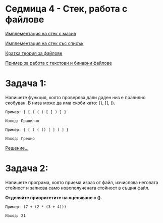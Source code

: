 # Седмица 4 - Стек, работа с файлове

[Имплементация на стек с масив](https://github.com/AleksandrinaKovachka/Data-structures-and-algorithms/blob/main/Week04/StackArray.h)

[Имплементация на стек със списък](https://github.com/AleksandrinaKovachka/Data-structures-and-algorithms/blob/main/Week04/StackList.h)

[Кратка теория за файлове](https://github.com/AleksandrinaKovachka/Data-structures-and-algorithms/tree/main/Week04/Theory-file)

[Пример за работа с текстови и бинарни файлове](https://github.com/AleksandrinaKovachka/Data-structures-and-algorithms/blob/main/Week04/Example-file)

Задача 1:
=
Напишете функция, която проверява дали даден низ е правилно скобуван. В низа може да има скоби като: {}, [], ().

```
Пример: { [ ( ( ) [ ] ) ] }

Изход: Правилно

Пример: { [ ( ( () [ ] ) ] }

Изход: Грешно
```
[Решение...](https://github.com/AleksandrinaKovachka/Data-structures-and-algorithms/blob/main/Week04/Task1)

Задача 2:
=
Напишете програма, която приема израз от файл, изчислява неговата стойност и записва само новополучената стойност в същия файл.

**Отделяйте приоритетите на оценяване с ().**

```
Пример: (7 + (2 * (3 + 4)))

Изход: 21
```
